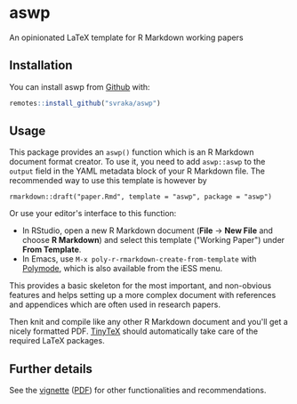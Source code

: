 
# aswp

<!-- badges: start -->
<!-- badges: end -->

An opinionated LaTeX template for R Markdown working papers 

## Installation

You can install  aswp from [Github](https://github.com/svraka/aswp) with:

``` r
remotes::install_github("svraka/aswp")
```

## Usage

This package provides an `aswp()` function which is an R Markdown document format creator. To use it, you need to add `aswp::aswp` to the `output` field in the YAML metadata block of your R Markdown file. The recommended way to use this template is however by

```{r, eval = FALSE}
rmarkdown::draft("paper.Rmd", template = "aswp", package = "aswp")
```

Or use your editor's interface to this function:

  * In RStudio, open a new R Markdown document (**File** → **New File** and choose **R Markdown**) and select this template ("Working Paper") under **From Template**.
  * In Emacs, use `M-x poly-r-rmarkdown-create-from-template` with [Polymode](http://polymode.github.io/), which is also available from the iESS menu.

This provides a basic skeleton for the most important, and non-obvious features and helps setting up a more complex document with references and appendices which are often used in research papers.

Then knit and compile like any other R Markdown document and you'll get a nicely formatted PDF. [TinyTeX](https://yihui.org/tinytex/) should automatically take care of the required LaTeX packages.

## Further details

See the [vignette](vignettes/aswp.Rmd) ([PDF](vignettes/aswp.pdf)) for other functionalities and recommendations.


